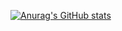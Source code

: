 [![Anurag's GitHub stats](https://github-readme-stats.vercel.app/apiJulianBarraganGanuraghazra)](https://github.com/anuraghazra/github-readme-stats)
